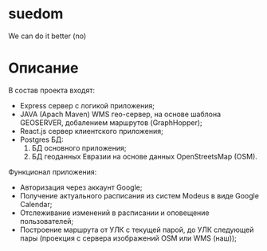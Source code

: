 # suedom
We can  do it better (no)

# Описание
В состав проекта входят:
  * Express сервер с логикой приложения;
  * JAVA (Apach Maven) WMS гео-сервер, на основе шаблона GEOSERVER, добалением маршрутов (GraphHopper);
  * React.js сервер клиентского приложения;
  * Postgres БД:
    1) БД основного приложения;
    2) БД геоданных Евразии на основе данных OpenStreetsMap (OSM).

Функционал приложения:
  * Авторизация через аккаунт Google;
  * Получение актуального расписания из систем Modeus в виде Google Calendar;
  * Отслеживание изменений в расписании и оповещение пользователей;
  * Построение маршрута от УЛК с текущей парой, до УЛК следующей пары (проекция с сервера изображений OSM или WMS (наш));
